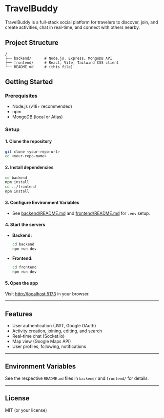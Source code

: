 # TravelBuddy

TravelBuddy is a full-stack social platform for travelers to discover, join, and create activities, chat in real-time, and connect with others nearby.

## Project Structure

```
/
├── backend/      # Node.js, Express, MongoDB API
├── frontend/     # React, Vite, Tailwind CSS client
└── README.md     # (this file)
```

## Getting Started

### Prerequisites

- Node.js (v18+ recommended)
- npm
- MongoDB (local or Atlas)

### Setup

#### 1. Clone the repository

```sh
git clone <your-repo-url>
cd <your-repo-name>
```

#### 2. Install dependencies

```sh
cd backend
npm install
cd ../frontend
npm install
```

#### 3. Configure Environment Variables

- See [backend/README.md](./backend/README.md) and [frontend/README.md](./frontend/README.md) for `.env` setup.

#### 4. Start the servers

- **Backend:**  
  ```sh
  cd backend
  npm run dev
  ```
- **Frontend:**  
  ```sh
  cd frontend
  npm run dev
  ```

#### 5. Open the app

Visit [http://localhost:5173](http://localhost:5173) in your browser.

---

## Features

- User authentication (JWT, Google OAuth)
- Activity creation, joining, editing, and search
- Real-time chat (Socket.io)
- Map view (Google Maps API)
- User profiles, following, notifications

---

## Environment Variables

See the respective `README.md` files in `backend/` and `frontend/` for details.

---

## License

MIT (or your license)
